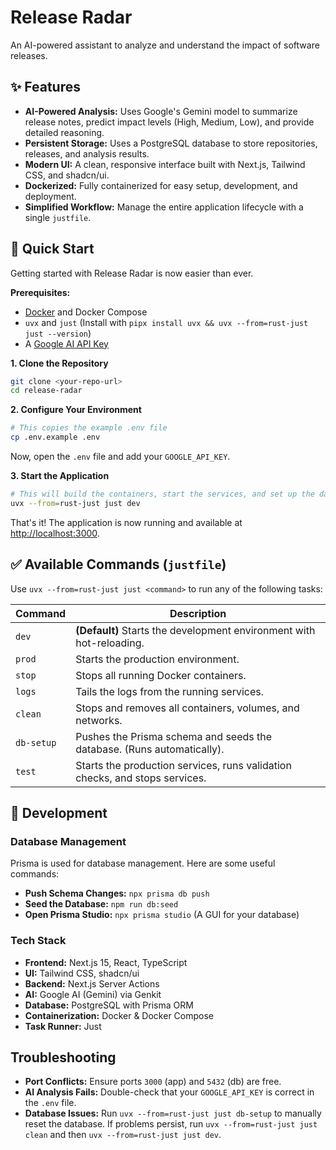 # Release Radar

An AI-powered assistant to analyze and understand the impact of software releases.

## ✨ Features

- **AI-Powered Analysis:** Uses Google's Gemini model to summarize release notes, predict impact levels (High, Medium, Low), and provide detailed reasoning.
- **Persistent Storage:** Uses a PostgreSQL database to store repositories, releases, and analysis results.
- **Modern UI:** A clean, responsive interface built with Next.js, Tailwind CSS, and shadcn/ui.
- **Dockerized:** Fully containerized for easy setup, development, and deployment.
- **Simplified Workflow:** Manage the entire application lifecycle with a single `justfile`.

## 🚀 Quick Start

Getting started with Release Radar is now easier than ever.

**Prerequisites:**
- [Docker](https://www.docker.com/get-started) and Docker Compose
- `uvx` and `just` (Install with `pipx install uvx && uvx --from=rust-just just --version`)
- A [Google AI API Key](https://ai.google.dev/)

**1. Clone the Repository**
```bash
git clone <your-repo-url>
cd release-radar
```

**2. Configure Your Environment**
```bash
# This copies the example .env file
cp .env.example .env
```
Now, open the `.env` file and add your `GOOGLE_API_KEY`.

**3. Start the Application**
```bash
# This will build the containers, start the services, and set up the database
uvx --from=rust-just just dev
```

That's it! The application is now running and available at [http://localhost:3000](http://localhost:3000).

## ✅ Available Commands (`justfile`)

Use `uvx --from=rust-just just <command>` to run any of the following tasks:

| Command      | Description                                                                |
|--------------|----------------------------------------------------------------------------|
| `dev`        | **(Default)** Starts the development environment with hot-reloading.         |
| `prod`       | Starts the production environment.                                         |
| `stop`       | Stops all running Docker containers.                                       |
| `logs`       | Tails the logs from the running services.                                  |
| `clean`      | Stops and removes all containers, volumes, and networks.                   |
| `db-setup`   | Pushes the Prisma schema and seeds the database. (Runs automatically).     |
| `test`       | Starts the production services, runs validation checks, and stops services. |

## 🔧 Development

### Database Management
Prisma is used for database management. Here are some useful commands:

- **Push Schema Changes:** `npx prisma db push`
- **Seed the Database:** `npm run db:seed`
- **Open Prisma Studio:** `npx prisma studio` (A GUI for your database)

### Tech Stack
- **Frontend:** Next.js 15, React, TypeScript
- **UI:** Tailwind CSS, shadcn/ui
- **Backend:** Next.js Server Actions
- **AI:** Google AI (Gemini) via Genkit
- **Database:** PostgreSQL with Prisma ORM
- **Containerization:** Docker & Docker Compose
- **Task Runner:** Just

## Troubleshooting

- **Port Conflicts:** Ensure ports `3000` (app) and `5432` (db) are free.
- **AI Analysis Fails:** Double-check that your `GOOGLE_API_KEY` is correct in the `.env` file.
- **Database Issues:** Run `uvx --from=rust-just just db-setup` to manually reset the database. If problems persist, run `uvx --from=rust-just just clean` and then `uvx --from=rust-just just dev`.

